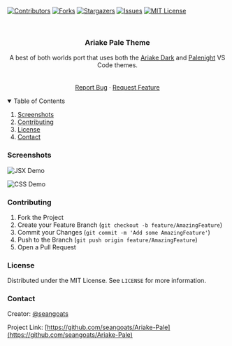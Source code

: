 <!-- 

# Ariake-Pale Theme

A best of both worlds port that uses both the [Ariake Dark](https://github.com/a-wart/ariake-dark) and [Palenight](https://github.com/whizkydee/vscode-palenight-theme) VS Code themes.

## Contributing

Report any issues [here](https://github.com/whizkydee/vscode-palenight-theme/issues).

## License

This theme is released under the [MIT License](https://github.com/whizkydee/vscode-palenight-theme/blob/master/license.md).

 -->

 <!--
*** Thanks for checking out the Best-README-Template. If you have a suggestion
*** that would make this better, please fork the repo and create a pull request
*** or simply open an issue with the tag "enhancement".
*** Thanks again! Now go create something AMAZING! :D
-->



<!--
*** Thanks for checking out the Best-README-Template. If you have a suggestion
*** that would make this better, please fork the repo and create a pull request
*** or simply open an issue with the tag "enhancement".
*** Thanks again! Now go create something AMAZING! :D
-->




[![Contributors][contributors-shield]][contributors-url]
[![Forks][forks-shield]][forks-url]
[![Stargazers][stars-shield]][stars-url]
[![Issues][issues-shield]][issues-url]
[![MIT License][license-shield]][license-url]




<br />
<p align="center">
  <a href="https://github.com/seangoats/Ariake-Pale">
  </a>

  <h3 align="center">Ariake Pale Theme</h3>

  <p align="center">
    A best of both worlds port that uses both the <a href="https://github.com/a-wart/ariake-dark">Ariake Dark</a> and <a href="https://github.com/whizkydee/vscode-palenight-theme">Palenight</a> VS Code themes.
    <br />
    <br />
    <br />
    <a href="https://github.com/seangoats/Ariake-Pale/issues">Report Bug</a>
    ·
    <a href="https://github.com/seangoats/Ariake-Pale/issues">Request Feature</a>
  </p>
</p>



<!-- TABLE OF CONTENTS -->
<details open="open">
  <summary>Table of Contents</summary>
  <ol>
    <li><a href="#screenshots">Screenshots</a></li>
    <li><a href="#contributing">Contributing</a></li>
    <li><a href="#license">License</a></li>
    <li><a href="#contact">Contact</a></li>
  </ol>
</details>

<!-- Screenshots -->
### Screenshots

![JSX Demo](https://raw.githubusercontent.com/seangoats/Ariake-Pale/master/screenshots/jsxdemo.jpg)

![CSS Demo](https://raw.githubusercontent.com/seangoats/Ariake-Pale/master/screenshots/cssdemo.jpg)

<!-- CONTRIBUTING -->
### Contributing


1. Fork the Project
2. Create your Feature Branch (`git checkout -b feature/AmazingFeature`)
3. Commit your Changes (`git commit -m 'Add some AmazingFeature'`)
4. Push to the Branch (`git push origin feature/AmazingFeature`)
5. Open a Pull Request



<!-- LICENSE -->
### License

Distributed under the MIT License. See `LICENSE` for more information.



<!-- CONTACT -->
### Contact

Creator: [@seangoats](https://github.com/seangoats)

Project Link: [https://github.com/seangoats/Ariake-Pale](https://github.com/seangoats/Ariake-Pale)










<!-- MARKDOWN LINKS & IMAGES -->
<!-- https://www.markdownguide.org/basic-syntax/#reference-style-links -->
[contributors-shield]: https://img.shields.io/github/contributors/seangoats/Ariake-Pale?style=for-the-badge
[contributors-url]: https://github.com/seangoats/Ariake-Pale/graphs/contributors
[forks-shield]: https://img.shields.io/github/forks/seangoats/Ariake-Pale?style=for-the-badge
[forks-url]: https://github.com/seangoats/Ariake-Pale/network/members
[stars-shield]: https://img.shields.io/github/stars/seangoats/Ariake-Pale?style=for-the-badge
[stars-url]: https://github.com/seangoats/Ariake-Pale/stargazers
[issues-shield]: https://img.shields.io/github/issues/seangoats/Ariake-Pale?style=for-the-badge
[issues-url]: https://github.com/seangoats/Ariake-Pale/issues
[license-shield]: https://img.shields.io/github/license/seangoats/Ariake-Pale?style=for-the-badge
[license-url]: https://github.com/seangoats/Ariake-Pale/blob/master/LICENSE










